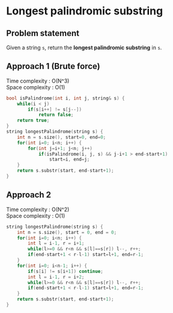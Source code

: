 # Longest palindromic substring

## Problem statement

Given a string `s`, return the **longest palindromic substring** in `s`.

## Approach 1 (Brute force)

Time complexity : O(N^3)  
Space complexity : O(1)

```cpp
bool isPalindrome(int i, int j, string& s) {
    while(i < j)
        if(s[i++] != s[j--])
            return false;
    return true;
}
string longestPalindrome(string s) {
    int n = s.size(), start=0, end=0;
    for(int i=0; i<n; i++) {
        for(int j=i+1; j<n; j++)
            if(isPalindrome(i, j, s) && j-i+1 > end-start+1)
                start=i, end=j;
    }
    return s.substr(start, end-start+1);
}
```

## Approach 2

Time complexity : O(N^2)  
Space complexity : O(1)

```cpp
string longestPalindrome(string s) {
    int n = s.size(), start = 0, end = 0;
    for(int i=0; i<n; i++) {
        int l = i-1, r = i+1;
        while(l>=0 && r<n && s[l]==s[r]) l--, r++;
        if(end-start+1 < r-l-1) start=l+1, end=r-1;
    }
    for(int i=0; i<n-1; i++) {
        if(s[i] != s[i+1]) continue;
        int l = i-1, r = i+2;
        while(l>=0 && r<n && s[l]==s[r]) l--, r++;
        if(end-start+1 < r-l-1) start=l+1, end=r-1;
    }
    return s.substr(start, end-start+1);
}
```
